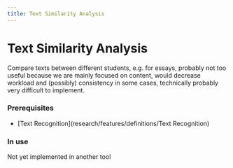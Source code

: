 ```yaml
---
title: Text Similarity Analysis
---
```


# Text Similarity Analysis

Compare texts between different students, e.g. for essays, probably not too useful because we are mainly focused on content, would decrease workload and (possibly) consistency in some cases, technically probably very difficult to implement.

### Prerequisites

- [Text Recognition](research/features/definitions/Text Recognition)

### In use

Not yet implemented in another tool
